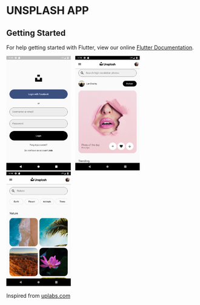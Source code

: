 # UNSPLASH APP

## Getting Started

For help getting started with Flutter, view our online
[Flutter Documentation](https://flutter.io/).


<img src="assets/screenshots/1.png" height="302em"/> &nbsp; <img src="assets/screenshots/2.png" height="302em"/>  &nbsp; <img src="assets/screenshots/3.png" height="302em"/>

Inspired from [uplabs.com](https://www.uplabs.com/posts/unsplash-app-concept-9544f2ac-2ef9-4a10-8c46-d2958781b5e9)
